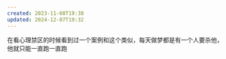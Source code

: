 ```yaml
---
created: 2023-11-08T19:38
updated: 2024-12-07T19:32
---
```

在看心理禁区的时候看到过一个案例和这个类似，每天做梦都是有一个人要杀他，他就只能一直跑一直跑